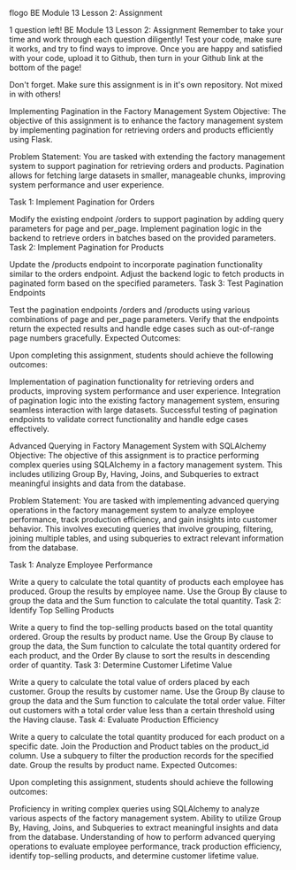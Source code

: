 flogo
BE Module 13 Lesson 2: Assignment

1 question left!
BE Module 13 Lesson 2: Assignment
Remember to take your time and work through each question diligently! Test your code, make sure it works, and try to find ways to improve. Once you are happy and satisfied with your code, upload it to Github, then turn in your Github link at the bottom of the page!

Don't forget. Make sure this assignment is in it's own repository. Not mixed in with others!

Implementing Pagination in the Factory Management System
Objective: The objective of this assignment is to enhance the factory management system by implementing pagination for retrieving orders and products efficiently using Flask.

Problem Statement: You are tasked with extending the factory management system to support pagination for retrieving orders and products. Pagination allows for fetching large datasets in smaller, manageable chunks, improving system performance and user experience.

Task 1: Implement Pagination for Orders

Modify the existing endpoint /orders to support pagination by adding query parameters for page and per_page.
Implement pagination logic in the backend to retrieve orders in batches based on the provided parameters.
Task 2: Implement Pagination for Products

Update the /products endpoint to incorporate pagination functionality similar to the orders endpoint.
Adjust the backend logic to fetch products in paginated form based on the specified parameters.
Task 3: Test Pagination Endpoints

Test the pagination endpoints /orders and /products using various combinations of page and per_page parameters.
Verify that the endpoints return the expected results and handle edge cases such as out-of-range page numbers gracefully.
Expected Outcomes:

Upon completing this assignment, students should achieve the following outcomes:

Implementation of pagination functionality for retrieving orders and products, improving system performance and user experience.
Integration of pagination logic into the existing factory management system, ensuring seamless interaction with large datasets.
Successful testing of pagination endpoints to validate correct functionality and handle edge cases effectively.

Advanced Querying in Factory Management System with SQLAlchemy
Objective: The objective of this assignment is to practice performing complex queries using SQLAlchemy in a factory management system. This includes utilizing Group By, Having, Joins, and Subqueries to extract meaningful insights and data from the database.

Problem Statement: You are tasked with implementing advanced querying operations in the factory management system to analyze employee performance, track production efficiency, and gain insights into customer behavior. This involves executing queries that involve grouping, filtering, joining multiple tables, and using subqueries to extract relevant information from the database.

Task 1: Analyze Employee Performance

Write a query to calculate the total quantity of products each employee has produced.
Group the results by employee name.
Use the Group By clause to group the data and the Sum function to calculate the total quantity.
Task 2: Identify Top Selling Products

Write a query to find the top-selling products based on the total quantity ordered.
Group the results by product name.
Use the Group By clause to group the data, the Sum function to calculate the total quantity ordered for each product, and the Order By clause to sort the results in descending order of quantity.
Task 3: Determine Customer Lifetime Value

Write a query to calculate the total value of orders placed by each customer.
Group the results by customer name.
Use the Group By clause to group the data and the Sum function to calculate the total order value.
Filter out customers with a total order value less than a certain threshold using the Having clause.
Task 4: Evaluate Production Efficiency

Write a query to calculate the total quantity produced for each product on a specific date.
Join the Production and Product tables on the product_id column.
Use a subquery to filter the production records for the specified date.
Group the results by product name.
Expected Outcomes:

Upon completing this assignment, students should achieve the following outcomes:

Proficiency in writing complex queries using SQLAlchemy to analyze various aspects of the factory management system.
Ability to utilize Group By, Having, Joins, and Subqueries to extract meaningful insights and data from the database.
Understanding of how to perform advanced querying operations to evaluate employee performance, track production efficiency, identify top-selling products, and determine customer lifetime value.
